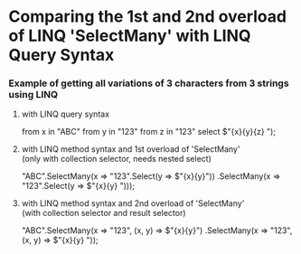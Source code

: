 # Comparing the 1st and 2nd overload of LINQ 'SelectMany' with LINQ Query Syntax

### Example of getting all variations of 3 characters from 3 strings using LINQ

1. with LINQ query syntax

    from x in "ABC"
    from y in "123"
    from z in "123"
    select $"{x}{y}{z} ");

3. with LINQ method syntax and 1st overload of 'SelectMany'<br>
(only with collection selector, needs nested select)

    "ABC".SelectMany(x => "123".Select(y => $"{x}{y}"))
    .SelectMany(x => "123".Select(y => $"{x}{y} ")));

3. with LINQ method syntax and 2nd overload of 'SelectMany'<br>
(with collection selector and result selector)

    "ABC".SelectMany(x => "123", (x, y) => $"{x}{y}")
    .SelectMany(x => "123", (x, y) => $"{x}{y} "));
